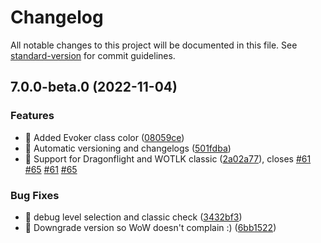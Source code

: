 # Changelog

All notable changes to this project will be documented in this file. See [standard-version](https://github.com/conventional-changelog/standard-version) for commit guidelines.

## 7.0.0-beta.0 (2022-11-04)


### Features

* 🎸 Added Evoker class color ([08059ce](https://github-eiymba.com/eiymba/ArcHUD3/commit/08059ce40fae54f09a6e423410c911c019e8b007))
* 🎸 Automatic versioning and changelogs ([501fdba](https://github-eiymba.com/eiymba/ArcHUD3/commit/501fdbae56f93debf2ea78451f0f6b9aa6aca95a))
* 🎸 Support for Dragonflight and WOTLK classic ([2a02a77](https://github-eiymba.com/eiymba/ArcHUD3/commit/2a02a778aa66e8a21d864adb1ee66f146aed2fe0)), closes [#61](https://github-eiymba.com/eiymba/ArcHUD3/issues/61) [#65](https://github-eiymba.com/eiymba/ArcHUD3/issues/65) [#61](https://github-eiymba.com/eiymba/ArcHUD3/issues/61) [#65](https://github-eiymba.com/eiymba/ArcHUD3/issues/65)


### Bug Fixes

* 🐛 debug level selection and classic check ([3432bf3](https://github-eiymba.com/eiymba/ArcHUD3/commit/3432bf358977254c2e2234ffb40dcb66b157ade3))
* 🐛 Downgrade version so WoW doesn't complain :) ([6bb1522](https://github-eiymba.com/eiymba/ArcHUD3/commit/6bb15224f455c3b598a02b931905780e0dcd31a1))
